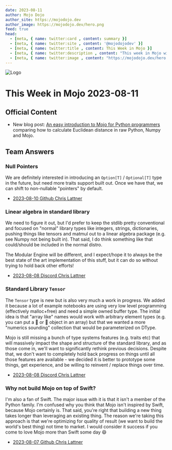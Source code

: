 ```yaml
---
date: 2023-08-11
author: Mojo Dojo
author_site: https://mojodojo.dev
author_image: https://mojodojo.dev/hero.png
feed: true
head:
  - [meta, { name: twitter:card , content: summary }]
  - [meta, { name: twitter:site , content: '@mojodojodev' }]
  - [meta, { name: twitter:title , content: This Week in Mojo }]
  - [meta, { name: twitter:description , content: "This week in Mojo with language updates, community content, and everything else related to Mojo" }]
  - [meta, { name: twitter:image , content: "https://mojodojo.dev/hero.png" }]
---
```


![Logo](/hero.png)

# This Week in Mojo 2023-08-11

## Official Content
- New blog post: [An easy introduction to Mojo for Python programmers](https://www.modular.com/blog/an-easy-introduction-to-mojo-for-python-programmers) comparing how to calculate Euclidean distance in raw Python, Numpy and Mojo.

## Team Answers
### Null Pointers
We are definitely interested in introducing an `Option[T]` / `Optional[T]` type in the future, but need more traits support built out. Once we have that, we can shift to non-nullable "pointers" by default.

- [2023-08-10 Github Chris Lattner](https://discord.com/channels/1087530497313357884/1138854784930172928/1138902579640807566)

### Linear algebra in standard library
We need to figure it out, but I'd prefer to keep the stdlib pretty conventional and focused on "normal" library types like integers, strings, dictionaries, pushing things like tensors and matmul out to a linear algebra package (e.g. see Numpy not being built in).  That said, I do think something like that could/should be included in the normal distro.

The Modular Engine will be different, and I expect/hope it to always be the best state of the art implementation of this stuff, but it can do so without trying to hold back other efforts!

- [2023-08-08 Discord Chris Lattner](https://discord.com/channels/1087530497313357884/1138051611936178228/1138176785087987773)

### Standard Library `Tensor`
The `Tensor` type is new but is also very much a work in progress. We added it because a lot of example notebooks are using very low level programming (effectively malloc+free) and need a simple owned buffer type. The initial idea is that "array like" names would work with arbitrary element types (e.g. you can put a 🐴 or 🐶 object in an array) but that we wanted a more "numerics sounding" collection that would be parameterized on DType.

Mojo is still missing a bunch of type systems features (e.g. traits etc) that will massively impact the shape and structure of the standard library, and as those come in, we'll want to significantly rethink previous decisions.  Despite that, we don't want to completely hold back progress on things until all those features are available - we decided it is better to prototype some things, get experience, and be willing to reinvent / replace things over time.
- [2023-08-08 Discord Chris Lattner](https://discord.com/channels/1087530497313357884/1138051611936178228/1138156214983860264)

### Why not build Mojo on top of Swift?
I'm also a fan of Swift. The major issue with it is that it isn't a member of the Python family. I'm confused why you think that Mojo isn't inspired by Swift, because Mojo certainly is. That said, you're right that building a new thing takes longer than leveraging an existing thing. The reason we're taking this approach is that we're optimizing for quality of result (we want to build the world's best thing) not time to market. I would consider it success if you come to love Mojo more than Swift some day 😄
- [2023-08-07 Github Chris Lattner](https://github.com/modularml/mojo/discussions/485#discussioncomment-6647832)
